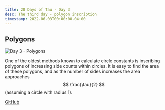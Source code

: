 ```yaml
---
title: 28 Days of Tau - Day 3
desc: The third day - polygon inscription 
timestamp: 2022-06-03T00:00:00-04:00
---
```


## Polygons

![Day 3 - Polygons](/static/i/blog/tau-day3.png)

One of the oldest methods known to calculate circle constants is inscribing polygons of increasing side counts within circles. It is easy to find the area of these polygons, and as the number of sides increases the area approaches $$ \frac{\tau}{2} $$ (assuming a circle with radius 1).

[GitHub](https://github.com/TriMill/28-days-of-tau/tree/main/day3)